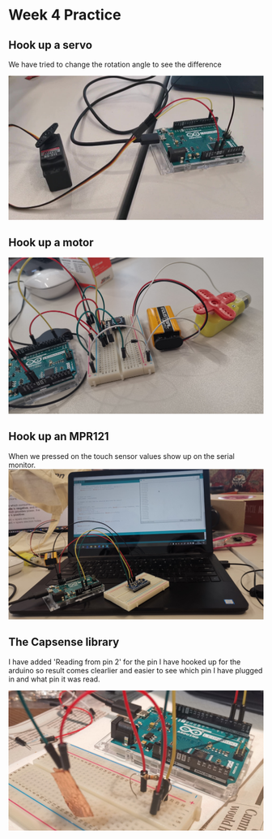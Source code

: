 # Week 4 Practice

## Hook up a servo
We have tried to change the rotation angle to see the difference

[![Lab image](https://github.com/muziFiona/Uni-Response/blob/master/Advanced-Physical-Computing/Week_4/media/VID_20191021_110141_Moment.jpg)](https://youtu.be/XU4zLEwK3jA)

## Hook up a motor

[![Lab image](https://github.com/muziFiona/Uni-Response/blob/master/Advanced-Physical-Computing/Week_4/media/IMG_20191021_112511.jpg)](https://youtu.be/96cpnmM9fPw)

## Hook up an MPR121
When we pressed on the touch sensor values show up on the serial monitor.
[![Lab image](https://github.com/muziFiona/Uni-Response/blob/master/Advanced-Physical-Computing/Week_4/media/IMG_20191021_122439.jpg)](https://youtu.be/Iaoyq1jDtI8)

## The Capsense library
I have added 'Reading from pin 2' for the pin I have hooked up for the arduino so result comes clearlier and easier to see which pin I have plugged in and what pin it was read.

[![Lab image](https://github.com/muziFiona/Uni-Response/blob/master/Advanced-Physical-Computing/Week_4/media/IMG_20191021_232907.jpg)](https://youtu.be/jRkS_WthAH8)
